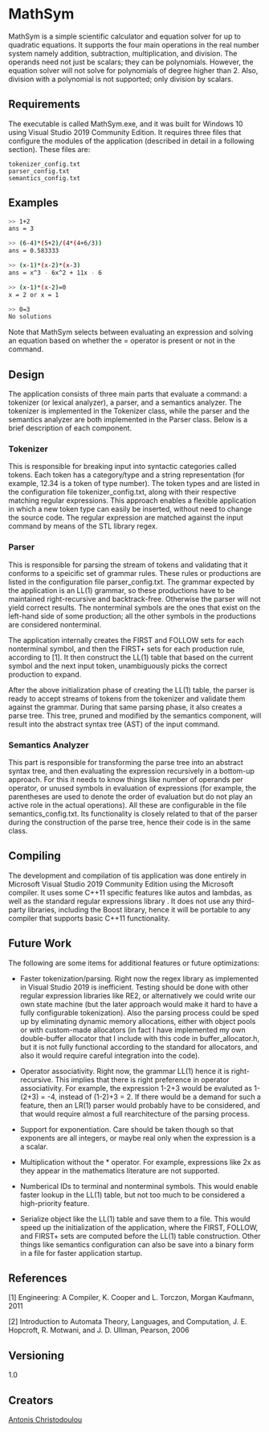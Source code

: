 # MathSym

MathSym is a simple scientific calculator and equation solver for up to
quadratic equations. It supports the four main operations in the real number
system namely addition, subtraction, multiplication, and division. The operands
need not just be scalars; they can be polynomials. However, the equation solver
will not solve for polynomials of degree higher than 2. Also, division with a
polynomial is not supported; only division by scalars.


## Requirements

The executable is called MathSym.exe, and it was built for Windows 10 using
Visual Studio 2019 Community Edition. It requires three files that configure
the modules of the application (described in detail in a following section).
These files are:

    tokenizer_config.txt
	parser_config.txt
	semantics_config.txt


## Examples

```bash
>> 1+2
ans = 3
```

```bash
>> (6-4)*(5+2)/(4*(4+6/3))
ans = 0.583333
```

```bash
>> (x-1)*(x-2)*(x-3)
ans = x^3 - 6x^2 + 11x - 6
```

```bash
>> (x-1)*(x-2)=0
x = 2 or x = 1
```

```bash
>> 0=3
No solutions
```

Note that MathSym selects between evaluating an expression and solving an
equation based on whether the = operator is present or not in the command.


## Design

The application consists of three main parts that evaluate a command: a
tokenizer (or lexical analyzer), a parser, and a semantics analyzer. The
tokenizer is implemented in the Tokenizer class, while the parser and the
semantics analyzer are both implemented in the Parser class. Below is a brief
description of each component.

### Tokenizer
  
This is responsible for breaking input into syntactic categories called tokens.
Each token has a category/type and a string representation (for example, 12.34
is a token of type number). The token types and are listed in the configuration
file tokenizer_config.txt, along with their respective matching regular
expressions. This approach enables a flexible application in which a new token
type can easily be inserted, without need to change the source code. The
regular expression are matched against the input command by means of the STL
library regex.

### Parser

This is responsible for parsing the stream of tokens and validating that it
conforms to a speicific set of grammar rules. These rules or productions are
listed in the configuration file parser_config.txt. The grammar expected by the
application is an LL(1) grammar, so these productions have to be maintained
right-recursive and backtrack-free. Otherwise the parser will not yield correct
results. The nonterminal symbols are the ones that exist on the left-hand side
of some production; all the other symbols in the productions are considered
nonterminal.

The application internally creates the FIRST and FOLLOW sets for each
nonterminal symbol, and then the FIRST+ sets for each production rule,
according to [1]. It then construct the LL(1) table that based on the current
symbol and the next input token, unambiguously picks the correct production to
expand.

After the above initialization phase of creating the LL(1) table, the parser is
ready to accept streams of tokens from the tokenizer and validate them against
the grammar. During that same parsing phase, it also creates a parse tree. This
tree, pruned and modified by the semantics component, will result into the
abstract syntax tree (AST) of the input command.

### Semantics Analyzer
    
This part is responsible for transforming the parse tree into an abstract
syntax tree, and then evaluating the expression recursively in a bottom-up
approach. For this it needs to know things like number of operands per
operator, or unused symbols in evaluation of expressions (for example, the
parentheses are used to denote the order of evaluation but do not play an
active role in the actual operations). All these are configurable in the file
semantics_config.txt. Its functionality is closely related to that of the
parser during the construction of the parse tree, hence their code is in the
same class.


## Compiling

The development and compilation of tis application was done entirely in
Microsoft Visual Studio 2019 Community Edition using the Microsoft compiler.
It uses some C++11 specific features like autos and lambdas, as well as the
standard regular expressions library <regex>. It does not use any third-party
libraries, including the Boost library, hence it will be portable to any
compiler that supports basic C++11 functionality.


## Future Work

The following are some items for additional features or future optimizations:

* Faster tokenization/parsing. Right now the regex library as implemented in 
Visual Studio 2019 is inefficient. Testing should be done with other regular
expression libraries like RE2, or alternatively we could write our own state
machine (but the later
approach would make it hard to have a fully configurable tokenization).
Also the parsing process could be sped up by eliminating dynamic memory
allocations, either with object pools or with custom-made allocators (in
fact I have implemented my own double-buffer allocator that I include
with this code in buffer_allocator.h, but it is not fully functional
according to the standard for allocators, and also it would require
careful integration into the code).
  
* Operator associativity. Right now, the grammar LL(1) hence it is
right-recursive. This implies that there is right preference in operator
associativity. For example, the expression 1-2+3 would be evaluted as
1-(2+3) = -4, instead of (1-2)+3 = 2. If there would be a demand for such a
feature, then an LR(1) parser would probably have to be considered, and that
would require almost a full rearchitecture of the parsing process.

* Support for exponentiation. Care should be taken though so that exponents are
all integers, or maybe real only when the expression is a a scalar.

* Multiplication without the * operator. For example, expressions like 2x as
they appear in the mathematics literature are not supported.

* Numberical IDs to terminal and nonterminal symbols. This would enable faster
lookup in the LL(1) table, but not too much to be considered a high-priority
feature.

* Serialize object like the LL(1) table and save them to a file. This would
speed up the initialization of the application, where the FIRST, FOLLOW, and
FIRST+ sets are computed before the LL(1) table construction. Other things like
semantics configuration can also be save into a binary form in a file for
faster application startup.


## References

[1] Engineering: A Compiler, K. Cooper and L. Torczon, Morgan Kaufmann, 2011

[2] Introduction to Automata Theory, Languages, and Computation, J. E.
    Hopcroft, R. Motwani, and J. D. Ullman, Pearson, 2006


## Versioning

1.0


## Creators
[Antonis Christodoulou](christan305@hotmail.com)
